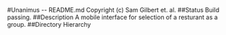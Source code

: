 <!--
	Unanimus - README.md
	Copyright (c) Sam Gilbert et. al.
-->
#Unanimus -- README.md
Copyright (c) Sam Gilbert et. al.
##Status
Build passing.
##Description
A mobile interface for selection of a resturant as a group.
##Directory Hierarchy
<!-- vim : set ts=2 sw=2 et syn=markdown : -->


